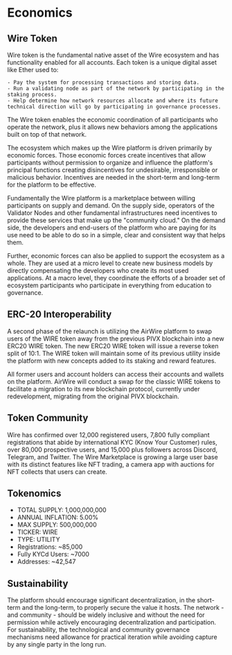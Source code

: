 # Economics

## Wire Token 

Wire token is the fundamental native asset of the Wire ecosystem and has functionality enabled for all accounts. Each token is a unique digital asset like Ether used to:

    - Pay the system for processing transactions and storing data.
    - Run a validating node as part of the network by participating in the staking process.
    - Help determine how network resources allocate and where its future technical direction will go by participating in governance processes.

The Wire token enables the economic coordination of all participants who operate the network, plus it allows new behaviors among the applications built on top of that network.

The ecosystem which makes up the Wire platform is driven primarily by economic forces. Those economic forces create incentives that allow participants without permission to organize and influence the platform's principal functions creating disincentives for undesirable, irresponsible or malicious behavior. Incentives are needed in the short-term and long-term for the platform to be effective.

Fundamentally the Wire platform is a marketplace between willing participants on supply and demand. On the supply side, operators of the Validator Nodes and other fundamental infrastructures need incentives to provide these services that make up the "community cloud."  On the demand side, the developers and end-users of the platform who are paying for its use need to be able to do so in a simple, clear and consistent way that helps them.

Further, economic forces can also be applied to support the ecosystem as a whole. They are used at a micro level to create new business models by directly compensating the developers who create its most used applications. At a macro level, they coordinate the efforts of a broader set of ecosystem participants who participate in everything from education to governance.

## ERC-20 Interoperability

A second phase of the relaunch is utilizing the AirWire platform to swap users of the WIRE token away from the previous PIVX blockchain into a new ERC20 WIRE token. The new ERC20 WIRE token will issue a reverse token split of 10:1. The WIRE token will maintain some of its previous utility inside the platform with new concepts added to its staking and reward features.

All former users and account holders can access their accounts and wallets on the platform. AirWire will conduct a swap for the classic WIRE tokens to facilitate a migration to its new blockchain protocol, currently under redevelopment, migrating from the original PIVX blockchain.

## Token Community

Wire has confirmed over 12,000 registered users, 7,800 fully compliant registrations that abide by international KYC (Know Your Customer) rules, over 80,000 prospective users, and 15,000 plus followers across Discord, Telegram, and Twitter. The Wire Marketplace is growing a large user base with its distinct features like NFT trading, a camera app with auctions for NFT collects that users can create.	

## Tokenomics

- TOTAL SUPPLY: 1,000,000,000
- ANNUAL INFLATION: 5.00%
- MAX SUPPLY: 500,000,000
- TICKER: WIRE
- TYPE: UTILITY            
- Registrations: ~85,000
- Fully KYCd Users: ~7000
- Addresses: ~42,547

## Sustainability

The platform should encourage significant decentralization, in the short-term and the long-term, to properly secure the value it hosts. The network - and community - should be widely inclusive and without the need for permission while actively encouraging decentralization and participation. For sustainability, the technological and community governance mechanisms need allowance for practical iteration while avoiding capture by any single party in the long run.